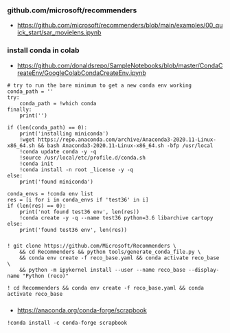 ### github.com/microsoft/recommenders
- https://github.com/microsoft/recommenders/blob/main/examples/00_quick_start/sar_movielens.ipynb

### install conda in colab
- https://github.com/donaldsrepo/SampleNotebooks/blob/master/CondaCreateEnv/GoogleColabCondaCreateEnv.ipynb
```jupyterpython
# try to run the bare minimum to get a new conda env working
conda_path = ''
try:
    conda_path = !which conda
finally:
    print('')

if (len(conda_path) == 0):
    print('installing miniconda')
    !wget https://repo.anaconda.com/archive/Anaconda3-2020.11-Linux-x86_64.sh && bash Anaconda3-2020.11-Linux-x86_64.sh -bfp /usr/local
    !conda update conda -y -q
    !source /usr/local/etc/profile.d/conda.sh
    !conda init 
    !conda install -n root _license -y -q
else:
    print('found miniconda')

conda_envs = !conda env list
res = [i for i in conda_envs if 'test36' in i]
if (len(res) == 0):
    print('not found test36 env', len(res))
    !conda create -y -q --name test36 python=3.6 libarchive cartopy
else:
    print('found test36 env', len(res))
```

###
```jupyterpython
! git clone https://github.com/Microsoft/Recommenders \
    && cd Recommenders && python tools/generate_conda_file.py \
    && conda env create -f reco_base.yaml && conda activate reco_base \
    && python -m ipykernel install --user --name reco_base --display-name "Python (reco)"

! cd Recommenders && conda env create -f reco_base.yaml && conda activate reco_base

```

###
- https://anaconda.org/conda-forge/scrapbook
```jupyterpython
!conda install -c conda-forge scrapbook
```
